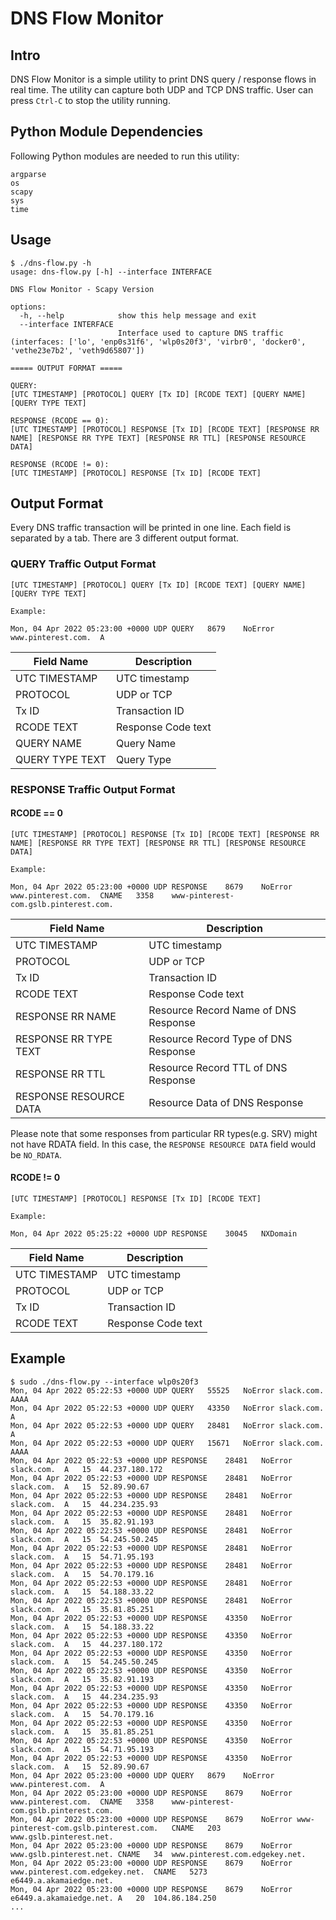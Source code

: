 # DNS Flow Monitor

## Intro

DNS Flow Monitor is a simple utility to print DNS query / response flows in real time. The utility can capture both UDP and TCP DNS traffic. User can press `Ctrl-C` to stop the utility running.

## Python Module Dependencies

Following Python modules are needed to run this utility:

```
argparse
os
scapy
sys
time
```

## Usage

```
$ ./dns-flow.py -h
usage: dns-flow.py [-h] --interface INTERFACE

DNS Flow Monitor - Scapy Version

options:
  -h, --help            show this help message and exit
  --interface INTERFACE
                        Interface used to capture DNS traffic (interfaces: ['lo', 'enp0s31f6', 'wlp0s20f3', 'virbr0', 'docker0', 'vethe23e7b2', 'veth9d65807'])

===== OUTPUT FORMAT =====

QUERY:
[UTC TIMESTAMP] [PROTOCOL] QUERY [Tx ID] [RCODE TEXT] [QUERY NAME] [QUERY TYPE TEXT]

RESPONSE (RCODE == 0):
[UTC TIMESTAMP] [PROTOCOL] RESPONSE [Tx ID] [RCODE TEXT] [RESPONSE RR NAME] [RESPONSE RR TYPE TEXT] [RESPONSE RR TTL] [RESPONSE RESOURCE DATA]
    
RESPONSE (RCODE != 0):
[UTC TIMESTAMP] [PROTOCOL] RESPONSE [Tx ID] [RCODE TEXT]
```

## Output Format

Every DNS traffic transaction will be printed in one line. Each field is separated by a tab. There are 3 different output format.

### QUERY Traffic Output Format

```
[UTC TIMESTAMP] [PROTOCOL] QUERY [Tx ID] [RCODE TEXT] [QUERY NAME] [QUERY TYPE TEXT]

Example:

Mon, 04 Apr 2022 05:23:00 +0000	UDP	QUERY	8679	NoError	www.pinterest.com.	A
```

| Field Name | Description |
| --- | --- |
| UTC TIMESTAMP | UTC timestamp |
| PROTOCOL | UDP or TCP |
| Tx ID | Transaction ID |
| RCODE TEXT | Response Code text |
| QUERY NAME | Query Name |
| QUERY TYPE TEXT | Query Type |

### RESPONSE Traffic Output Format

#### RCODE == 0

```
[UTC TIMESTAMP] [PROTOCOL] RESPONSE [Tx ID] [RCODE TEXT] [RESPONSE RR NAME] [RESPONSE RR TYPE TEXT] [RESPONSE RR TTL] [RESPONSE RESOURCE DATA]

Example:

Mon, 04 Apr 2022 05:23:00 +0000	UDP	RESPONSE	8679	NoError	www.pinterest.com.	CNAME	3358	www-pinterest-com.gslb.pinterest.com.
```

| Field Name | Description |
| --- | --- |
| UTC TIMESTAMP | UTC timestamp |
| PROTOCOL | UDP or TCP |
| Tx ID | Transaction ID |
| RCODE TEXT | Response Code text |
| RESPONSE RR NAME | Resource Record Name of DNS Response |
| RESPONSE RR TYPE TEXT | Resource Record Type of DNS Response |
| RESPONSE RR TTL | Resource Record TTL of DNS Response |
| RESPONSE RESOURCE DATA | Resource Data of DNS Response |

Please note that some responses from particular RR types(e.g. SRV) might not have RDATA field. In this case, the `RESPONSE RESOURCE DATA` field would be `NO_RDATA`.

#### RCODE != 0

```
[UTC TIMESTAMP] [PROTOCOL] RESPONSE [Tx ID] [RCODE TEXT]

Example:

Mon, 04 Apr 2022 05:25:22 +0000	UDP	RESPONSE	30045	NXDomain
```

| Field Name | Description |
| --- | --- |
| UTC TIMESTAMP | UTC timestamp |
| PROTOCOL | UDP or TCP |
| Tx ID | Transaction ID |
| RCODE TEXT | Response Code text |

## Example

```
$ sudo ./dns-flow.py --interface wlp0s20f3
Mon, 04 Apr 2022 05:22:53 +0000	UDP	QUERY	55525	NoError	slack.com.	AAAA
Mon, 04 Apr 2022 05:22:53 +0000	UDP	QUERY	43350	NoError	slack.com.	A
Mon, 04 Apr 2022 05:22:53 +0000	UDP	QUERY	28481	NoError	slack.com.	A
Mon, 04 Apr 2022 05:22:53 +0000	UDP	QUERY	15671	NoError	slack.com.	AAAA
Mon, 04 Apr 2022 05:22:53 +0000	UDP	RESPONSE	28481	NoError	slack.com.	A	15	44.237.180.172
Mon, 04 Apr 2022 05:22:53 +0000	UDP	RESPONSE	28481	NoError	slack.com.	A	15	52.89.90.67
Mon, 04 Apr 2022 05:22:53 +0000	UDP	RESPONSE	28481	NoError	slack.com.	A	15	44.234.235.93
Mon, 04 Apr 2022 05:22:53 +0000	UDP	RESPONSE	28481	NoError	slack.com.	A	15	35.82.91.193
Mon, 04 Apr 2022 05:22:53 +0000	UDP	RESPONSE	28481	NoError	slack.com.	A	15	54.245.50.245
Mon, 04 Apr 2022 05:22:53 +0000	UDP	RESPONSE	28481	NoError	slack.com.	A	15	54.71.95.193
Mon, 04 Apr 2022 05:22:53 +0000	UDP	RESPONSE	28481	NoError	slack.com.	A	15	54.70.179.16
Mon, 04 Apr 2022 05:22:53 +0000	UDP	RESPONSE	28481	NoError	slack.com.	A	15	54.188.33.22
Mon, 04 Apr 2022 05:22:53 +0000	UDP	RESPONSE	28481	NoError	slack.com.	A	15	35.81.85.251
Mon, 04 Apr 2022 05:22:53 +0000	UDP	RESPONSE	43350	NoError	slack.com.	A	15	54.188.33.22
Mon, 04 Apr 2022 05:22:53 +0000	UDP	RESPONSE	43350	NoError	slack.com.	A	15	44.237.180.172
Mon, 04 Apr 2022 05:22:53 +0000	UDP	RESPONSE	43350	NoError	slack.com.	A	15	54.245.50.245
Mon, 04 Apr 2022 05:22:53 +0000	UDP	RESPONSE	43350	NoError	slack.com.	A	15	35.82.91.193
Mon, 04 Apr 2022 05:22:53 +0000	UDP	RESPONSE	43350	NoError	slack.com.	A	15	44.234.235.93
Mon, 04 Apr 2022 05:22:53 +0000	UDP	RESPONSE	43350	NoError	slack.com.	A	15	54.70.179.16
Mon, 04 Apr 2022 05:22:53 +0000	UDP	RESPONSE	43350	NoError	slack.com.	A	15	35.81.85.251
Mon, 04 Apr 2022 05:22:53 +0000	UDP	RESPONSE	43350	NoError	slack.com.	A	15	54.71.95.193
Mon, 04 Apr 2022 05:22:53 +0000	UDP	RESPONSE	43350	NoError	slack.com.	A	15	52.89.90.67
Mon, 04 Apr 2022 05:23:00 +0000	UDP	QUERY	8679	NoError	www.pinterest.com.	A
Mon, 04 Apr 2022 05:23:00 +0000	UDP	RESPONSE	8679	NoError	www.pinterest.com.	CNAME	3358	www-pinterest-com.gslb.pinterest.com.
Mon, 04 Apr 2022 05:23:00 +0000	UDP	RESPONSE	8679	NoError	www-pinterest-com.gslb.pinterest.com.	CNAME	203	www.gslb.pinterest.net.
Mon, 04 Apr 2022 05:23:00 +0000	UDP	RESPONSE	8679	NoError	www.gslb.pinterest.net.	CNAME	34	www.pinterest.com.edgekey.net.
Mon, 04 Apr 2022 05:23:00 +0000	UDP	RESPONSE	8679	NoError	www.pinterest.com.edgekey.net.	CNAME	5273	e6449.a.akamaiedge.net.
Mon, 04 Apr 2022 05:23:00 +0000	UDP	RESPONSE	8679	NoError	e6449.a.akamaiedge.net.	A	20	104.86.184.250
...
```
